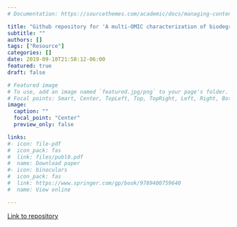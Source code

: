 ```yaml
---
# Documentation: https://sourcethemes.com/academic/docs/managing-content/

title: "Github repository for 'A multi-OMIC characterization of biodegradation and microbial community succession within the PET Plastisphere'"
subtitle: ""
authors: []
tags: ["Resource"]
categories: []
date: 2019-09-10T21:58:12-06:00
featured: true
draft: false

# Featured image
# To use, add an image named `featured.jpg/png` to your page's folder.
# Focal points: Smart, Center, TopLeft, Top, TopRight, Left, Right, BottomLeft, Bottom, BottomRight.
image:
  caption: ""
  focal_point: "Center"
  preview_only: false

links: 
#- icon: file-pdf
#  icon_pack: fas
#  link: files/publ0.pdf
#  name: Download paper
#- icon: binoculars
#  icon_pack: fas
#  link: https://www.springer.com/gp/book/9789400759640
#  name: View online

---
```

<i class="fas fa-binoculars"></i> [Link to repository](https://github.com/R-Wright-1/PET-Plastisphere)